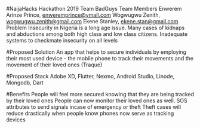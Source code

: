 #NaijaHacks Hackathon 2019
Team BadGuys
Team Members
Enwerem Arinze Prince, enweremprince@ymail.com
Wogwugwu Zenith, wogwugwu.zenith@gmail.com
Ekene Stanley, ekene.stan@gmail.com
Problem
Insecurity in Nigeria is a long age issue. Many cases of kidnaps and abductions among both high class and low class citizens. Inadequate systems to checkmate insecurity on all levels

#Proposed Solution
An app that helps to secure individuals by employing their most used device - the mobile phone to track their movements and the movement of their loved ones (Traque)

#Proposed Stack
Adobe XD, Flutter, Nexmo, Android Studio, Linode, Mongodb, Dart

#Benefits
People will feel more secured knowing that they are being tracked by their loved ones
People can now monitor their loved ones as well.
SOS attributes to send signals incase of emergency or theft
Theft cases will reduce drastically when people know phones now serve as tracking devices
